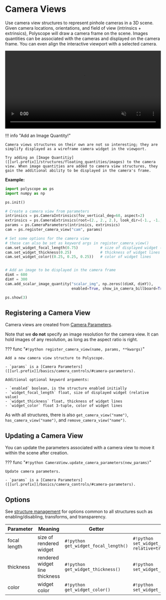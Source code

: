 # Camera Views

Use camera view structures to represent pinhole cameras in a 3D scene. Given camera locations, orientations, and field of view (intrinsics + extrinsics), Polyscope will draw a camera frame on the scene. Images quantities can be associated with the cameras and displayed on the camera frame. You can even align the interactive viewport with a selected camera.

<video width=100% autoplay muted loop>
  <source src="[[url.prefix]]/media/camera_view_demo.mp4" type="video/mp4">
  Your browser does not support the video tag.
</video>

!!! info "Add an Image Quantity!"

    Camera views structures on their own are not so interesting; they are simplify displayed as a wireframe camera widget in the viewport.

    Try adding an [Image Quantitiy]([[url.prefix]]/structures/floating_quantities/images) to the camera view. When image quantities are added to camera view structures, they gain the additional ability to be displayed in the camera's frame.


**Example:**

```python
import polyscope as ps
import numpy as np

ps.init()

# Create a camera view from parameters
intrinsics = ps.CameraIntrinsics(fov_vertical_deg=60, aspect=2)
extrinsics = ps.CameraExtrinsics(root=(2., 2., 2.), look_dir=(-1., -1.,-1.), up_dir=(0.,1.,0.))
params = ps.CameraParameters(intrinsics, extrinsics)
cam = ps.register_camera_view("cam", params)

# Set some options for the camera view
# these can also be set as keyword args in register_camera_view()
cam.set_widget_focal_length(0.75)          # size of displayed widget (relative value)
cam.set_widget_thickness(0.25)             # thickness of widget lines
cam.set_widget_color((0.25, 0.25, 0.25))   # color of widget lines


# Add an image to be displayed in the camera frame
dimX = 600
dimY = 300
cam.add_scalar_image_quantity("scalar_img", np.zeros((dimX, dimY)),
                              enabled=True, show_in_camera_billboard=True)

ps.show(3)
```


## Registering a Camera View

Camera views are created from [Camera Parameters]([[url.prefix]]/basics/camera_controls/#camera-parameters).

Note that we **do not** specify an image resolution for the camera view. It can hold images of any resolution, as long as the aspect ratio is right.


??? func "`#!python register_camera_view(name, params, **kwargs)`"

    Add a new camera view structure to Polyscope.

    - `params` is a [Camera Parameters]([[url.prefix]]/basics/camera_controls/#camera-parameters).
    
    Additional optional keyword arguments:

    - `enabled` boolean, is the structure enabled initially
    - `widget_focal_length` float, size of displayed widget (relative value)
    - `widget_thickness` float, thickness of widget lines
    - `widget_color` float 3-tuple, color of widget lines


As with all structures, there is also `get_camera_view("name")`, `has_camera_view("name")`, and `remove_camera_view("name")`.


## Updating a Camera View

You can update the parameters associated with a camera view to move it within the scene after creation.

??? func "`#!python CameraView.update_camera_parameters(new_params)`"

    Update camera parameters.

    - `params` is a [Camera Parameters]([[url.prefix]]/basics/camera_controls/#camera-parameters).


## Options

See [structure management]([[url.prefix]]/structures/structure_management/#structure-options) for options common to all structures such as enabling/disabling, transforms, and transparency.


**Parameter** | **Meaning** | **Getter** | **Setter** | **Persistent?**
--- | --- | --- | --- | ---
focal length | size of rendered widget | `#!python get_widget_focal_length()` | `#!python set_widget_focal_length(newVal, relative=true)` | [yes]([[url.prefix]]/basics/parameters/#persistent-values) |
thickness | rendered widget line thickness | `#!python get_widget_thickness()` | `#!python set_widget_thickness(newVal)` | [yes]([[url.prefix]]/basics/parameters/#persistent-values) |
color | widget color | `#!python get_widget_color()` | `#!python set_widget_color(newVal)` | [yes]([[url.prefix]]/basics/parameters/#persistent-values) |
